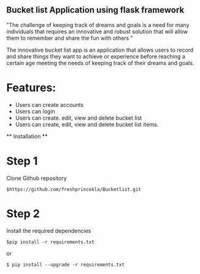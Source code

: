 ## Bucket list Application using flask framework

"The challenge of keeping track of dreams and goals is a need for many individuals that
requires an innovative and robust solution that will allow them to remember and share
the fun with others "

The innovative bucket list app is an application that allows users  to record and share
things they want to achieve or experience before reaching a certain age meeting the needs
of keeping track of their dreams and goals.

# Features:
* Users can create accounts
* Users can login
* Users can create. edit, view and delete bucket list
* Users can create, edit, view and delete bucket list items.

** Installation **

# Step 1
Clone Github repository

```
$https://github.com/freshprincekla/Bucketlist.git

```

# Step 2
Install the required dependencies

```
$pip install -r requirements.txt

```
or

```
$ pip install --upgrade -r requirements.txt

```


